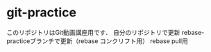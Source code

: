 ﻿# git-practice
このリポジトリはGit動画講座用です．
自分のリポジトリで更新
rebase-practiceブランチで更新（rebase コンクリフト用）
rebase pull用
